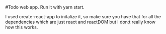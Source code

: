 #Todo web app. 
Run it with yarn start.

I used create-react-app to initalize it, so make sure you have that for all the dependencies
which are just react and reactDOM but I don;t really know how this works.
